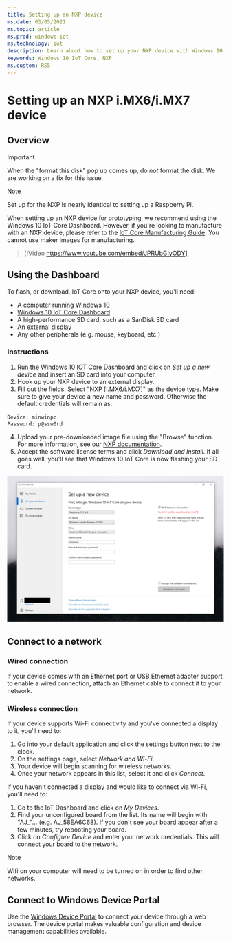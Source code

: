 ```yaml
---
title: Setting up an NXP device
ms.date: 03/05/2021
ms.topic: article
ms.prod: windows-iot
ms.technology: iot
description: Learn about how to set up your NXP device with Windows 10 IoT Core. Use the dashboard, connect to a network, and connect to Windows Device Portal.
keywords: Windows 10 IoT Core, NXP
ms.custom: RS5
---
```


# Setting up an NXP i.MX6/i.MX7 device

## Overview
> [!IMPORTANT]
> When the "format this disk" pop up comes up, do _not_ format the disk. We are working on a fix for this issue.

> [!NOTE]
> Set up for the NXP is nearly identical to setting up a Raspberry Pi.

When setting up an NXP device for prototyping, we recommend using the Windows 10 IoT Core Dashboard. However, if you're looking to manufacture with an NXP device, please refer to the [IoT Core Manufacturing Guide](/windows-hardware/manufacture/iot/iot-core-manufacturing-guide). You cannot use maker images for manufacturing.
<br>
> [!Video https://www.youtube.com/embed/JPRUbGIyODY]

## Using the Dashboard

To flash, or download, IoT Core onto your NXP device, you'll need:
* A computer running Windows 10
* [Windows 10 IoT Core Dashboard](../downloads.md)
* A high-performance SD card, such as a SanDisk SD card
* An external display
* Any other peripherals (e.g. mouse, keyboard, etc.)

### Instructions

1. Run the Windows 10 IOT Core Dashboard and click on *Set up a new device* and insert an SD card into your computer.
2. Hook up your NXP device to an external display.
3. Fill out the fields. Select "NXP [i.MX6/i.MX7]" as the device type. Make sure to give your device a new name and password. Otherwise the default credentials will remain as:

```
Device: minwinpc
Password: p@ssw0rd
```

4. Upload your pre-downloaded image file using the "Browse" function. For more information, see our [NXP documentation](../learn-about-hardware/iotnxp.md).
5. Accept the software license terms and click *Download and Install*. If all goes well, you'll see that Windows 10 IoT Core is now flashing your SD card.

![Dashboard screenshot](../media/DeviceSetup/Dashboard-Screenshot.jpg)


## Connect to a network
### Wired connection
If your device comes with an Ethernet port or USB Ethernet adapter support to enable a wired connection, attach an Ethernet cable to connect it to your network.

### Wireless connection
If your device supports Wi-Fi connectivity and you've connected a display to it, you'll need to:

1. Go into your default application and click the settings button next to the clock.
2. On the settings page, select _Network and Wi-Fi_.
3. Your device will begin scanning for wireless networks.
4. Once your network appears in this list, select it and click _Connect_.

If you haven't connected a display and would like to connect via Wi-Fi, you'll need to:

1. Go to the IoT Dashboard and click on _My Devices_.
2. Find your unconfigured board from the list. Its name will begin with "AJ_"... (e.g. AJ_58EA6C68). If you don't see your board appear after a few minutes, try rebooting your board.
3. Click on _Configure Device_ and enter your network credentials. This will connect your board to the network.

> [!NOTE]
> Wifi on your computer will need to be turned on in order to find other networks.

## Connect to Windows Device Portal

Use the [Windows Device Portal](../manage-your-device/DevicePortal.md) to connect your device through a web browser. The device portal makes valuable configuration and device management capabilities available.